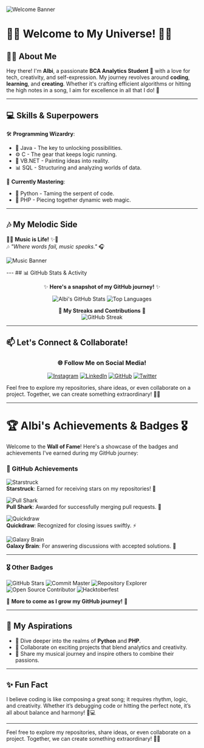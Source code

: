 ![Welcome Banner](https://media.giphy.com/media/f3iwJFOVOwuy7K6FFw/giphy.gif)
# 🌟✨ Welcome to My Universe! 🌌✨

## 👩‍🎓 About Me
Hey there! I'm **Albi**, a passionate **BCA Analytics Student** 🚀 with a love for tech, creativity, and self-expression. My journey revolves around **coding**, **learning**, and **creating**. Whether it's crafting efficient algorithms or hitting the high notes in a song, I aim for excellence in all that I do! 🌟

---

## 💻 Skills & Superpowers
🛠️ **Programming Wizardry**:
- 🔑 Java - The key to unlocking possibilities.
- ⚙️ C - The gear that keeps logic running.
- 🎨 VB.NET - Painting ideas into reality.
- 📊 SQL - Structuring and analyzing worlds of data.

🧠 **Currently Mastering**:
- 🐍 Python - Taming the serpent of code.
- 🧩 PHP - Piecing together dynamic web magic.

---

## 🎶 My Melodic Side
🎵✨ **Music is Life!** ✨🎤  
🎶 *"Where words fail, music speaks."* 🎧  
</div>

![Music Banner](https://media.giphy.com/media/l0MYB8Ory7Hqefo9a/giphy.gif)

</div>
---
## 📊 GitHub Stats & Activity
<div align="center">

✨ **Here's a snapshot of my GitHub journey!** ✨

![Albi's GitHub Stats](https://github-readme-stats.vercel.app/api?username=Albi-10git&show_icons=true&theme=radical&hide=stars&count_private=true)
![Top Languages](https://github-readme-stats.vercel.app/api/top-langs/?username=Albi-10git&layout=compact&theme=radical)

🌟 **My Streaks and Contributions** 🌟  
![GitHub Streak](https://github-readme-streak-stats.herokuapp.com/?user=Albi-10git&theme=radical)

</div>

---

## 📫 Let's Connect & Collaborate!
<div align="center">

### 🌐 **Follow Me on Social Media!**

[![Instagram](https://img.shields.io/badge/Instagram-E4405F?style=for-the-badge&logo=instagram&logoColor=white)](https://www.instagram.com/YourInstagramHandle)
[![LinkedIn](https://img.shields.io/badge/LinkedIn-0077B5?style=for-the-badge&logo=linkedin&logoColor=white)](https://www.linkedin.com/in/YourLinkedInHandle)
[![GitHub](https://img.shields.io/badge/GitHub-181717?style=for-the-badge&logo=github&logoColor=white)](https://github.com/Albi-10git)
[![Twitter](https://img.shields.io/badge/Twitter-1DA1F2?style=for-the-badge&logo=twitter&logoColor=white)](https://twitter.com/YourTwitterHandle)

</div>

Feel free to explore my repositories, share ideas, or even collaborate on a project. Together, we can create something extraordinary! 🚀✨

---

# 🏆 Albi's Achievements & Badges 🎖️

Welcome to the **Wall of Fame**! Here's a showcase of the badges and achievements I've earned during my GitHub journey:



### **🌟 GitHub Achievements**

![Starstruck](https://github.githubassets.com/images/modules/profile/achievements/starstruck-default.png)  
**Starstruck**: Earned for receiving stars on my repositories! 🌟

![Pull Shark](https://github.githubassets.com/images/modules/profile/achievements/pull-shark-default.png)  
**Pull Shark**: Awarded for successfully merging pull requests. 🦈

![Quickdraw](https://github.githubassets.com/images/modules/profile/achievements/quickdraw-default.png)  
**Quickdraw**: Recognized for closing issues swiftly. ⚡

![Galaxy Brain](https://github.githubassets.com/images/modules/profile/achievements/galaxy-brain-default.png)  
**Galaxy Brain**: For answering discussions with accepted solutions. 🌌

---

### **🎖️ Other Badges**

![GitHub Stars](https://img.shields.io/badge/⭐_GitHub_Stars-10-yellow?style=for-the-badge)
![Commit Master](https://img.shields.io/badge/Commit_Master-500+_Commits-blue?style=for-the-badge)
![Repository Explorer](https://img.shields.io/badge/Repository_Explorer-20+_Repos-purple?style=for-the-badge)
![Open Source Contributor](https://img.shields.io/badge/Open_Source-Contributor-brightgreen?style=for-the-badge)
![Hacktoberfest](https://img.shields.io/badge/Hacktoberfest-2025-orange?style=for-the-badge)

🌟 **More to come as I grow my GitHub journey!** 🌟
</div>

---



## 🌟 My Aspirations
- 🌱 Dive deeper into the realms of **Python** and **PHP**.
- 🤝 Collaborate on exciting projects that blend analytics and creativity.
- 🎤 Share my musical journey and inspire others to combine their passions.

---

## ✨ Fun Fact
I believe coding is like composing a great song; it requires rhythm, logic, and creativity. Whether it’s debugging code or hitting the perfect note, it’s all about balance and harmony! 🎼💻

---




Feel free to explore my repositories, share ideas, or even collaborate on a project. Together, we can create something extraordinary! 🚀✨
